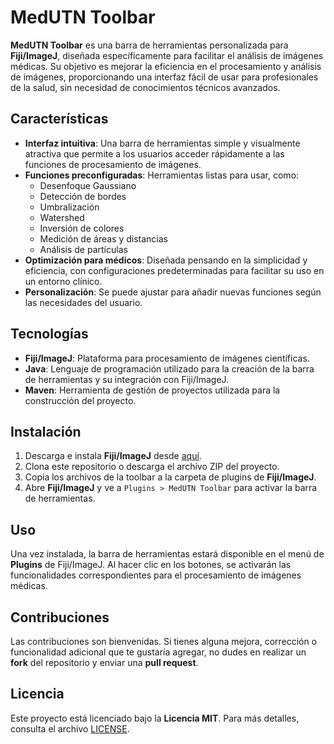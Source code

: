 
# MedUTN Toolbar

**MedUTN Toolbar** es una barra de herramientas personalizada para **Fiji/ImageJ**, diseñada específicamente para facilitar el análisis de imágenes médicas. Su objetivo es mejorar la eficiencia en el procesamiento y análisis de imágenes, proporcionando una interfaz fácil de usar para profesionales de la salud, sin necesidad de conocimientos técnicos avanzados.

## Características

- **Interfaz intuitiva**: Una barra de herramientas simple y visualmente atractiva que permite a los usuarios acceder rápidamente a las funciones de procesamiento de imágenes.
- **Funciones preconfiguradas**: Herramientas listas para usar, como:
  - Desenfoque Gaussiano
  - Detección de bordes
  - Umbralización
  - Watershed
  - Inversión de colores
  - Medición de áreas y distancias
  - Análisis de partículas
- **Optimización para médicos**: Diseñada pensando en la simplicidad y eficiencia, con configuraciones predeterminadas para facilitar su uso en un entorno clínico.
- **Personalización**: Se puede ajustar para añadir nuevas funciones según las necesidades del usuario.

## Tecnologías

- **Fiji/ImageJ**: Plataforma para procesamiento de imágenes científicas.
- **Java**: Lenguaje de programación utilizado para la creación de la barra de herramientas y su integración con Fiji/ImageJ.
- **Maven**: Herramienta de gestión de proyectos utilizada para la construcción del proyecto.

## Instalación

1. Descarga e instala **Fiji/ImageJ** desde [aquí](https://imagej.net/Fiji/Downloads).
2. Clona este repositorio o descarga el archivo ZIP del proyecto.
3. Copia los archivos de la toolbar a la carpeta de plugins de **Fiji/ImageJ**.
4. Abre **Fiji/ImageJ** y ve a `Plugins > MedUTN Toolbar` para activar la barra de herramientas.

## Uso

Una vez instalada, la barra de herramientas estará disponible en el menú de **Plugins** de Fiji/ImageJ. Al hacer clic en los botones, se activarán las funcionalidades correspondientes para el procesamiento de imágenes médicas.

## Contribuciones

Las contribuciones son bienvenidas. Si tienes alguna mejora, corrección o funcionalidad adicional que te gustaría agregar, no dudes en realizar un **fork** del repositorio y enviar una **pull request**.

## Licencia

Este proyecto está licenciado bajo la **Licencia MIT**. Para más detalles, consulta el archivo [LICENSE](LICENSE).
